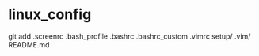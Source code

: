 linux_config
============

git add .screenrc .bash_profile .bashrc .bashrc_custom .vimrc setup/ .vim/ README.md
